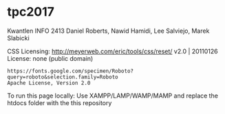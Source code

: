 # tpc2017
Kwantlen INFO 2413 Daniel Roberts, Nawid Hamidi, Lee Salviejo, Marek Slabicki

CSS Licensing:
    http://meyerweb.com/eric/tools/css/reset/ 
    v2.0 | 20110126
    License: none (public domain)

    https://fonts.google.com/specimen/Roboto?query=roboto&selection.family=Roboto
    Apache License, Version 2.0

To run this page locally: Use XAMPP/LAMP/WAMP/MAMP and replace the htdocs folder with the this repository